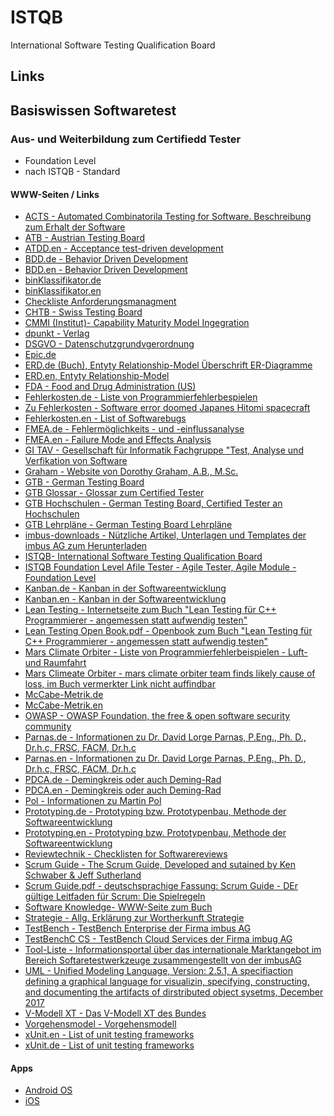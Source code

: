 # ISTQB
International Software Testing Qualification Board

## Links
## Basiswissen Softwaretest
### Aus- und Weiterbildung zum Certifiedd Tester
* Foundation Level
* nach ISTQB - Standard

#### WWW-Seiten / Links
 * [ACTS - Automated Combinatorila Testing for Software. Beschreibung zum Erhalt der Software](https://csrc.nist.gov/projects/automated-combinatorial-testing-for-software/downloadable-tools)
 * [ATB - Austrian Testing Board](https://www.austriantestingboard.at/)
 * [ATDD.en - Acceptance test-driven development](https://en.wikipedia.org/wiki/Acceptance_test%E2%80%93driven_development)
 * [BDD.de - Behavior Driven Development](https://de.wikipedia.org/wiki/Behavior_Driven_Development)
 * [BDD.en - Behavior Driven Development](https://en.wikipedia.org/wiki/Behavior-driven_development)
 * [binKlassifikator.de](https://de.wikipedia.org/wiki/Beurteilung_eines_bin%C3%A4ren_Klassifikators)
* [binKlassifikator.en](https://en.wikipedia.org/wiki/Evaluation_of_binary_classifiers)
* [Checkliste Anforderungsmanagment](https://www.openpm.info/display/openPM/Checkliste+Anforderungsmanagement)
* [CHTB - Swiss Testing Board](https://swisstestingboard.org/)
* [CMMI (Institut)- Capability Maturity Model Ingegration](https://cmmiinstitute.com/)
* [dpunkt - Verlag](http://www.softwaretest-knowledge.de/)
* [DSGVO - Datenschutzgrundvgerordnung](https://eur-lex.europa.eu/eli/reg/2016/679)
* [Epic.de](https://de.wikipedia.org/wiki/Epic_(Anforderungsmanagement))
* [ERD.de (Buch), Entyty Relationship-Model Überschrift ER-Diagramme](https://de.wikipedia.org/wiki/Entity-Relationship-Modell#ER-Diagramme)
* [ERD.en, Entyty Relationship-Model](https://en.wikipedia.org/wiki/Entity%E2%80%93relationship_model)
* [FDA - Food and Drug Administration (US)](https://www.fda.com/)
* [Fehlerkosten.de - Liste von Programmierfehlerbespielen](https://de.wikipedia.org/wiki/Liste_von_Programmfehlerbeispielen#cite_note-6)
* [Zu Fehlerkosten - Software error doomed Japanes Hitomi spacecraft](https://www.nature.com/articles/nature.2016.19835)
* [Fehlerkosten.en - List of Softwarebugs](https://en.wikipedia.org/wiki/List_of_software_bugs)
* [FMEA.de - Fehlermöglichkeits - und -einflussanalyse](https://de.wikipedia.org/wiki/FMEA)
* [FMEA.en - Failure Mode and Effects Analysis](https://en.wikipedia.org/wiki/Failure_mode_and_effects_analysis)
* [GI TAV - Gesellschaft für Informatik Fachgruppe "Test, Analyse und Verfikation von Software](https://fg-tav.gi.de/)
* [Graham - Website von Dorothy Graham, A.B., M.Sc.](http://www.dorothygraham.co.uk/)
* [GTB - German Testing Board](https://www.german-testing-board.info/)
* [GTB Glossar - Glossar zum Certified Tester](https://www.german-testing-board.info/lehrplaene/istqbr-certified-tester-schema/glossar/)
* [GTB Hochschulen - German Testing Board, Certified Tester an Hochschulen](https://www.german-testing-board.info/hochschulen/certified-tester-an-hochschulen/kurz-vorgestellt/)
* [GTB Lehrpläne - German Testing Board Lehrpläne](https://www.german-testing-board.info/lehrplaene/istqbr-certified-tester-schema/lehrplaene/)
* [imbus-downloads - Nützliche Artikel, Unterlagen und Templates der imbus AG zum Herunterladen](https://www.imbus.de/downloads)
* [ISTQB- International Software Testing Qualification Board](https://www.istqb.org/)
* [ISTQB Foundation Level Afile Tester - Agile Tester, Agile Module - Foundation Level](https://www.german-testing-board.info/lehrplaene/istqbr-certified-tester-schema/agile-module/agile-tester/)
* [Kanban.de - Kanban in der Softwareentwicklung](https://de.wikipedia.org/wiki/Kanban_(Softwareentwicklung))
* [Kanban.en - Kanban in der Softwareentwicklung](https://en.wikipedia.org/wiki/Kanban_(development))
* [Lean Testing - Internetseite zum Buch "Lean Testing für C++ Programmierer - angemessen statt aufwendig testen"](http://leantesting.de/)
* [Lean Testing Open Book.pdf - Openbook zum Buch "Lean Testing für C++ Programmierer - angemessen statt aufwendig testen"](http://leantesting.de/Openbook_Testen.pdf)
* [Mars Climate Orbiter - Liste von Programmierfehlerbeispielen - Luft- und Raumfahrt](https://de.wikipedia.org/wiki/Liste_von_Programmfehlerbeispielen#Luft-_und_Raumfahrt)
* [Mars Climeate Orbiter - mars climate orbiter team finds likely cause of loss, im Buch vermerkter Link nicht auffindbar](https://solarsystem.nasa.gov/news/156/mars-climate-orbiter-team-finds-likely-cause-of-loss/#:~:text=A%20failure%20to%20recognize%20and,Laboratory%20internal%20peer%20review%20indicate.)
* [McCabe-Metrik.de](https://de.wikipedia.org/wiki/McCabe-Metrik)
* [McCabe-Metrik.en](https://en.wikipedia.org/wiki/Cyclomatic_complexity)
* [OWASP - OWASP Foundation, the free & open software security community](https://owasp.org/)
* [Parnas.de - Informationen zu Dr. David Lorge Parnas, P.Eng., Ph. D., Dr.h.c, FRSC, FACM, Dr.h.c](https://de.wikipedia.org/wiki/David_Parnas)
* [Parnas.en - Informationen zu Dr. David Lorge Parnas, P.Eng., Ph. D., Dr.h.c, FRSC, FACM, Dr.h.c](https://en.wikipedia.org/wiki/David_Parnas)
* [PDCA.de - Demingkreis oder auch Deming-Rad](https://de.wikipedia.org/wiki/Demingkreis)
* [PDCA.en - Demingkreis oder auch Deming-Rad](https://en.wikipedia.org/wiki/PDCA)
* [Pol - Informationen zu Martin Pol](https://www.polteq.com/en/about-us/martin-pol/)
* [Prototyping.de - Prototyping bzw. Prototypenbau, Methode der Softwareentwicklung](https://de.wikipedia.org/wiki/Prototyping_(Softwareentwicklung))
* [Prototyping.en - Prototyping bzw. Prototypenbau, Methode der Softwareentwicklung](https://en.wikipedia.org/wiki/Software_prototyping)
* [Reviewtechnik - Checklisten for Softwarereviews](https://reviewtechnik.de/checklisten.html)
* [Scrum Guide - The Scrum Guide, Developed and sutained by Ken Schwaber & Jeff Sutherland](https://scrumguides.org/)
* [Scrum Guide.pdf - deutschsprachige Fassung: Scrum Guide - DEr gültige Leitfaden für Scrum: Die Spielregeln](https://scrumguides.org/docs/scrumguide/v1/Scrum-Guide-DE.pdf)
* [Software Knowledge- WWW-Seite zum Buch](http://www.softwaretest-knowledge.de/)
* [Strategie - Allg. Erklärung zur Wortherkunft Strategie](https://de.wikipedia.org/wiki/Strategie)
* [TestBench - TestBench Enterprise der Firma imbus AG](https://www.imbus.de/testbench/testbench-enterprise/)
* [TestBenchC CS - TestBench Cloud Services der Firma imbug AG](https://www.testbench.com/)
* [Tool-Liste - Informationsportal über das internationale Marktangebot im Bereich Softaretestwerkzeuge zusammengestellt von der imbusAG](https://www.testtoolreview.de/de/)
* [UML - Unified Modeling Language, Version: 2.5.1, A specifiaction defining a graphical language for visualizin, specifying, constructing, and documenting the artifacts of dirstributed object sysetms, December 2017](https://www.uml.org/)
* [V-Modell XT - Das V-Modell XT des Bundes](https://www.cio.bund.de/Web/DE/Architekturen-und-Standards/V-Modell-XT-Bund/vmodellxt_bund_node.html)
* [Vorgehensmodel - Vorgehensmodell](https://de.wikipedia.org/wiki/Vorgehensmodell)
* [xUnit.en - List of unit testing frameworks](https://en.wikipedia.org/wiki/List_of_unit_testing_frameworks)
* [xUnit.de - List of unit testing frameworks](https://de.wikipedia.org/wiki/Liste_von_Modultest-Software)

#### Apps
* [Android OS](https://play.google.com/store/apps/details?id=org.istqb.istqbglossary)
* [iOS](https://play.google.com/store/apps/details?id=org.istqb.istqbglossary)
